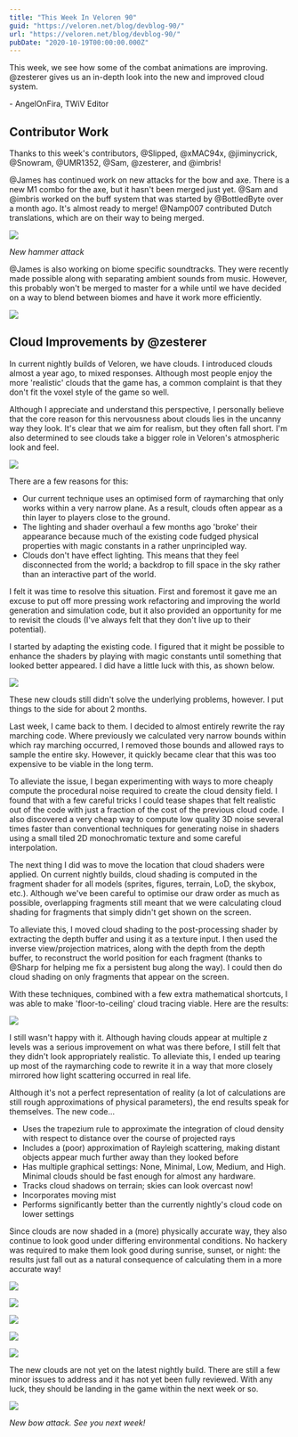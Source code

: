 ```yaml
---
title: "This Week In Veloren 90"
guid: "https://veloren.net/blog/devblog-90/"
url: "https://veloren.net/blog/devblog-90/"
pubDate: "2020-10-19T00:00:00.000Z"
---
```


This week, we see how some of the combat animations are improving. @zesterer gives us an in-depth look into the new and improved cloud system.

\- AngelOnFira, TWiV Editor

Contributor Work
----------------

Thanks to this week's contributors, @Slipped, @xMAC94x, @jiminycrick, @Snowram, @UMR1352, @Sam, @zesterer, and @imbris!

@James has continued work on new attacks for the bow and axe. There is a new M1 combo for the axe, but it hasn't been merged just yet. @Sam and @imbris worked on the buff system that was started by @BottledByte over a month ago. It's almost ready to merge! @Namp007 contributed Dutch translations, which are on their way to being merged.

![](https://s3.eu-central-2.wasabisys.com/veloren-blog/cdn/541307708146581519/768525209980239962/hammer.gif)

_New hammer attack_

@James is also working on biome specific soundtracks. They were recently made possible along with separating ambient sounds from music. However, this probably won't be merged to master for a while until we have decided on a way to blend between biomes and have it work more efficiently.

![](https://s3.eu-central-2.wasabisys.com/veloren-blog/cdn/541307708146581519/768525223095566346/axe.gif)

Cloud Improvements by @zesterer
-------------------------------

In current nightly builds of Veloren, we have clouds. I introduced clouds almost a year ago, to mixed responses. Although most people enjoy the more 'realistic' clouds that the game has, a common complaint is that they don't fit the voxel style of the game so well.

Although I appreciate and understand this perspective, I personally believe that the core reason for this nervousness about clouds lies in the uncanny way they look. It's clear that we aim for realism, but they often fall short. I'm also determined to see clouds take a bigger role in Veloren's atmospheric look and feel.

![](https://s3.eu-central-2.wasabisys.com/veloren-blog/cdn/634860358623821835/749157944712626236/screenshot_1598682646615.png)

There are a few reasons for this:

*   Our current technique uses an optimised form of raymarching that only works within a very narrow plane. As a result, clouds often appear as a thin layer to players close to the ground.
*   The lighting and shader overhaul a few months ago 'broke' their appearance because much of the existing code fudged physical properties with magic constants in a rather unprincipled way.
*   Clouds don't have effect lighting. This means that they feel disconnected from the world; a backdrop to fill space in the sky rather than an interactive part of the world.

I felt it was time to resolve this situation. First and foremost it gave me an excuse to put off more pressing work refactoring and improving the world generation and simulation code, but it also provided an opportunity for me to revisit the clouds (I've always felt that they don't live up to their potential).

I started by adapting the existing code. I figured that it might be possible to enhance the shaders by playing with magic constants until something that looked better appeared. I did have a little luck with this, as shown below.

![](https://s3.eu-central-2.wasabisys.com/veloren-blog/cdn/467073814208053248/743827036333670440/unknown.png)

These new clouds still didn't solve the underlying problems, however. I put things to the side for about 2 months.

Last week, I came back to them. I decided to almost entirely rewrite the ray marching code. Where previously we calculated very narrow bounds within which ray marching occurred, I removed those bounds and allowed rays to sample the entire sky. However, it quickly became clear that this was too expensive to be viable in the long term.

To alleviate the issue, I began experimenting with ways to more cheaply compute the procedural noise required to create the cloud density field. I found that with a few careful tricks I could tease shapes that felt realistic out of the code with just a fraction of the cost of the previous cloud code. I also discovered a very cheap way to compute low quality 3D noise several times faster than conventional techniques for generating noise in shaders using a small tiled 2D monochromatic texture and some careful interpolation.

The next thing I did was to move the location that cloud shaders were applied. On current nightly builds, cloud shading is computed in the fragment shader for all models (sprites, figures, terrain, LoD, the skybox, etc.). Although we've been careful to optimise our draw order as much as possible, overlapping fragments still meant that we were calculating cloud shading for fragments that simply didn't get shown on the screen.

To alleviate this, I moved cloud shading to the post-processing shader by extracting the depth buffer and using it as a texture input. I then used the inverse view/projection matrices, along with the depth from the depth buffer, to reconstruct the world position for each fragment (thanks to @Sharp for helping me fix a persistent bug along the way). I could then do cloud shading on only fragments that appear on the screen.

With these techniques, combined with a few extra mathematical shortcuts, I was able to make 'floor-to-ceiling' cloud tracing viable. Here are the results:

![](https://s3.eu-central-2.wasabisys.com/veloren-blog/cdn/634860358623821835/766011756551602216/screenshot_1602697104584.png)

I still wasn't happy with it. Although having clouds appear at multiple z levels was a serious improvement on what was there before, I still felt that they didn't look appropriately realistic. To alleviate this, I ended up tearing up most of the raymarching code to rewrite it in a way that more closely mirrored how light scattering occurred in real life.

Although it's not a perfect representation of reality (a lot of calculations are still rough approximations of physical parameters), the end results speak for themselves. The new code...

*   Uses the trapezium rule to approximate the integration of cloud density with respect to distance over the course of projected rays
*   Includes a (poor) approximation of Rayleigh scattering, making distant objects appear much further away than they looked before
*   Has multiple graphical settings: None, Minimal, Low, Medium, and High. Minimal clouds should be fast enough for almost any hardware.
*   Tracks cloud shadows on terrain; skies can look overcast now!
*   Incorporates moving mist
*   Performs significantly better than the currently nightly's cloud code on lower settings

Since clouds are now shaded in a (more) physically accurate way, they also continue to look good under differing environmental conditions. No hackery was required to make them look good during sunrise, sunset, or night: the results just fall out as a natural consequence of calculating them in a more accurate way!

![](https://s3.eu-central-2.wasabisys.com/veloren-blog/cdn/523568428905398283/767849217594753064/unknown.png)

![](https://s3.eu-central-2.wasabisys.com/veloren-blog/cdn/523568428905398283/767892350935760906/screenshot_1603150193274.png)

![](https://s3.eu-central-2.wasabisys.com/veloren-blog/cdn/523568428905398283/767719247928492082/unknown.png)

![](https://s3.eu-central-2.wasabisys.com/veloren-blog/cdn/634860358623821835/767519044525228046/unknown.png)

![](https://s3.eu-central-2.wasabisys.com/veloren-blog/cdn/523568428905398283/767719416036196352/unknown.png)

The new clouds are not yet on the latest nightly build. There are still a few minor issues to address and it has not yet been fully reviewed. With any luck, they should be landing in the game within the next week or so.

![](https://s3.eu-central-2.wasabisys.com/veloren-blog/cdn/541307708146581519/768525221820629042/bow.gif)

_New bow attack. See you next week!_